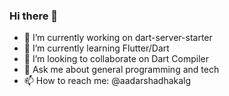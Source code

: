 ### Hi there 👋

- 🔭 I’m currently working on dart-server-starter
- 🌱 I’m currently learning Flutter/Dart
- 👯 I’m looking to collaborate on Dart Compiler
- 💬 Ask me about general programming and tech
- 📫 How to reach me: @aadarshadhakalg

